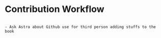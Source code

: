 # Contribution Workflow

```{note}

- Ask Astra about Github use for third person adding stuffs to the book


```